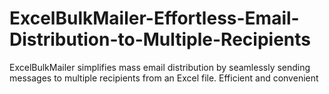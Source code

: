 # ExcelBulkMailer-Effortless-Email-Distribution-to-Multiple-Recipients
ExcelBulkMailer simplifies mass email distribution by seamlessly sending messages to multiple recipients from an Excel file. Efficient and convenient
